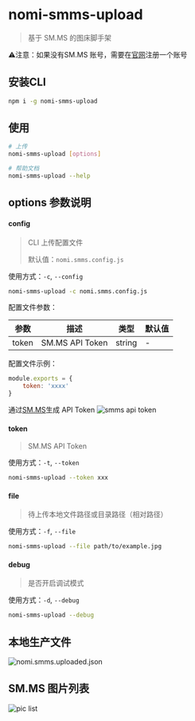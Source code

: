 # nomi-smms-upload
> 基于 SM.MS 的图床脚手架

⚠️注意：如果没有SM.MS 账号，需要在[官网](https://smms.app)注册一个账号

## 安装CLI
```bash
npm i -g nomi-smms-upload
```

## 使用
```bash
# 上传
nomi-smms-upload [options]

# 帮助文档
nomi-smms-upload --help
```

## options 参数说明
#### config
> CLI 上传配置文件
> 
> 默认值：`nomi.smms.config.js`

使用方式：`-c`, `--config`
```bash
nomi-smms-upload -c nomi.smms.config.js
```

配置文件参数：

| 参数  | 描述            | 类型   | 默认值 |
| ----- | --------------- | ------ | ------ |
| token | SM.MS API Token | string | -      |

配置文件示例：
```javascript
module.exports = {
    token: 'xxxx'
}
```
通过[SM.MS](https://smms.app/home/apitoken)生成 API Token
![smms api token](https://s2.loli.net/2023/01/05/dWUSM8mf5FpCR3P.png)

#### token
> SM.MS API Token

使用方式：`-t`, `--token`
```bash
nomi-smms-upload --token xxx
```

#### file
> 待上传本地文件路径或目录路径（相对路径）

使用方式：`-f`, `--file`
```bash
nomi-smms-upload --file path/to/example.jpg
```

#### debug
> 是否开启调试模式

使用方式：`-d`, `--debug`
```bash
nomi-smms-upload --debug
```

## 本地生产文件
![nomi.smms.uploaded.json](https://s2.loli.net/2023/01/05/SRniUDgkQPjoF8c.png)

## SM.MS 图片列表
![pic list](https://s2.loli.net/2023/01/05/s2HmJOlW7PkuFic.png)